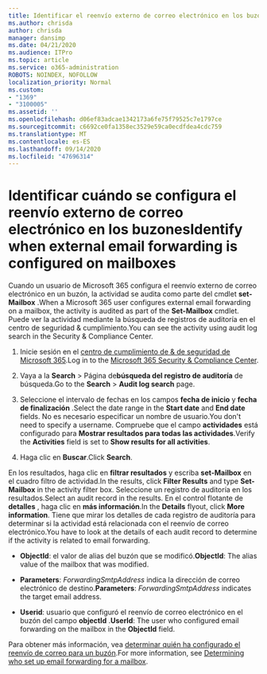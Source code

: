 ```yaml
---
title: Identificar el reenvío externo de correo electrónico en los buzones de registros de auditoría
ms.author: chrisda
author: chrisda
manager: dansimp
ms.date: 04/21/2020
ms.audience: ITPro
ms.topic: article
ms.service: o365-administration
ROBOTS: NOINDEX, NOFOLLOW
localization_priority: Normal
ms.custom:
- "1369"
- "3100005"
ms.assetid: ''
ms.openlocfilehash: d06ef83adcae1342173a6fe75f79525c7e1797ce
ms.sourcegitcommit: c6692ce0fa1358ec3529e59ca0ecdfdea4cdc759
ms.translationtype: MT
ms.contentlocale: es-ES
ms.lasthandoff: 09/14/2020
ms.locfileid: "47696314"
---
```

# <a name="identify-when-external-email-forwarding-is-configured-on-mailboxes"></a><span data-ttu-id="caa45-102">Identificar cuándo se configura el reenvío externo de correo electrónico en los buzones</span><span class="sxs-lookup"><span data-stu-id="caa45-102">Identify when external email forwarding is configured on mailboxes</span></span>

<span data-ttu-id="caa45-103">Cuando un usuario de Microsoft 365 configura el reenvío externo de correo electrónico en un buzón, la actividad se audita como parte del cmdlet **set-Mailbox** .</span><span class="sxs-lookup"><span data-stu-id="caa45-103">When a Microsoft 365 user configures external email forwarding on a mailbox, the activity is audited as part of the **Set-Mailbox** cmdlet.</span></span> <span data-ttu-id="caa45-104">Puede ver la actividad mediante la búsqueda de registros de auditoría en el centro de seguridad & cumplimiento.</span><span class="sxs-lookup"><span data-stu-id="caa45-104">You can see the activity using audit log search in the Security & Compliance Center.</span></span>

1. <span data-ttu-id="caa45-105">Inicie sesión en el [centro de cumplimiento de & de seguridad de Microsoft 365](https://protection.office.com/).</span><span class="sxs-lookup"><span data-stu-id="caa45-105">Log in to the [Microsoft 365 Security & Compliance Center](https://protection.office.com/).</span></span>

2. <span data-ttu-id="caa45-106">Vaya a la **Search**  >  Página de**búsqueda del registro de auditoría** de búsqueda.</span><span class="sxs-lookup"><span data-stu-id="caa45-106">Go to the **Search** > **Audit log search** page.</span></span>

3. <span data-ttu-id="caa45-107">Seleccione el intervalo de fechas en los campos **fecha de inicio** y **fecha de finalización** .</span><span class="sxs-lookup"><span data-stu-id="caa45-107">Select the date range in the **Start date** and **End date** fields.</span></span> <span data-ttu-id="caa45-108">No es necesario especificar un nombre de usuario.</span><span class="sxs-lookup"><span data-stu-id="caa45-108">You don't need to specify a username.</span></span> <span data-ttu-id="caa45-109">Compruebe que el campo **actividades** está configurado para **Mostrar resultados para todas las actividades**.</span><span class="sxs-lookup"><span data-stu-id="caa45-109">Verify the **Activities** field is set to **Show results for all activities**.</span></span>

4. <span data-ttu-id="caa45-110">Haga clic en **Buscar**.</span><span class="sxs-lookup"><span data-stu-id="caa45-110">Click **Search**.</span></span>

<span data-ttu-id="caa45-111">En los resultados, haga clic en **filtrar resultados** y escriba **set-Mailbox** en el cuadro filtro de actividad.</span><span class="sxs-lookup"><span data-stu-id="caa45-111">In the results, click **Filter Results** and type **Set-Mailbox** in the activity filter box.</span></span> <span data-ttu-id="caa45-112">Seleccione un registro de auditoría en los resultados.</span><span class="sxs-lookup"><span data-stu-id="caa45-112">Select an audit record in the results.</span></span> <span data-ttu-id="caa45-113">En el control flotante de **detalles** , haga clic en **más información**.</span><span class="sxs-lookup"><span data-stu-id="caa45-113">In the **Details** flyout, click **More information**.</span></span> <span data-ttu-id="caa45-114">Tiene que mirar los detalles de cada registro de auditoría para determinar si la actividad está relacionada con el reenvío de correo electrónico.</span><span class="sxs-lookup"><span data-stu-id="caa45-114">You have to look at the details of each audit record to determine if the activity is related to email forwarding.</span></span>

- <span data-ttu-id="caa45-115">**ObjectId**: el valor de alias del buzón que se modificó.</span><span class="sxs-lookup"><span data-stu-id="caa45-115">**ObjectId**: The alias value of the mailbox that was modified.</span></span>

- <span data-ttu-id="caa45-116">**Parameters**: _ForwardingSmtpAddress_ indica la dirección de correo electrónico de destino.</span><span class="sxs-lookup"><span data-stu-id="caa45-116">**Parameters**: _ForwardingSmtpAddress_ indicates the target email address.</span></span>

- <span data-ttu-id="caa45-117">**Userid**: usuario que configuró el reenvío de correo electrónico en el buzón del campo **objectId** .</span><span class="sxs-lookup"><span data-stu-id="caa45-117">**UserId**: The user who configured email forwarding on the mailbox in the **ObjectId** field.</span></span>

<span data-ttu-id="caa45-118">Para obtener más información, vea [determinar quién ha configurado el reenvío de correo para un buzón](https://docs.microsoft.com/microsoft-365/compliance/auditing-troubleshooting-scenarios#determine-who-set-up-email-forwarding-for-a-mailbox).</span><span class="sxs-lookup"><span data-stu-id="caa45-118">For more information, see [Determining who set up email forwarding for a mailbox](https://docs.microsoft.com/microsoft-365/compliance/auditing-troubleshooting-scenarios#determine-who-set-up-email-forwarding-for-a-mailbox).</span></span>
